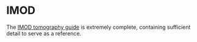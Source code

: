 # IMOD

The [IMOD tomography guide](https://bio3d.colorado.edu/imod/doc/tomoguide.html) is extremely complete, containing sufficient detail to serve as a reference.